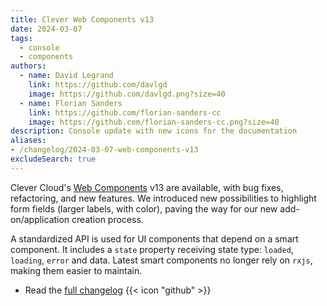 ```yaml
---
title: Clever Web Components v13
date: 2024-03-07
tags:
  - console
  - components
authors:
  - name: David Legrand
    link: https://github.com/davlgd
    image: https://github.com/davlgd.png?size=40
  - name: Florian Sanders
    link: https://github.com/florian-sanders-cc
    image: https://github.com/florian-sanders-cc.png?size=40
description: Console update with new icons for the documentation
aliases:
- /changelog/2024-03-07-web-components-v13
excludeSearch: true
---
```


Clever Cloud's [Web Components](https://www.clever-cloud.com/developers/clever-components) v13 are available, with bug fixes, refactoring, and new features. We introduced new possibilities to highlight form fields (larger labels, with color), paving the way for our new add-on/application creation process.

A standardized API is used for UI components that depend on a smart component. It includes a `state` property receiving state type: `loaded`, `loading`, `error` and data. Latest smart components no longer rely on `rxjs`, making them easier to maintain.

- Read the [full changelog](https://github.com/CleverCloud/clever-components/releases/tag/13.0.0) {{< icon "github" >}}

